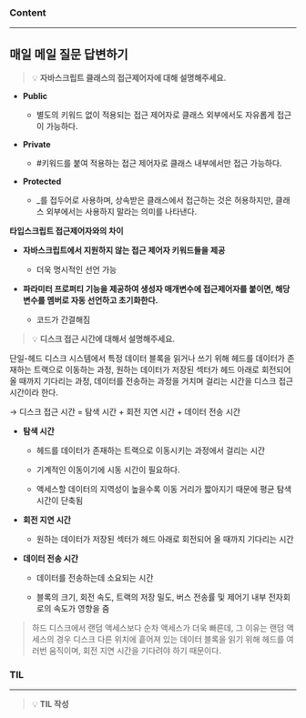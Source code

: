 
### Content

---

## 매일 메일 질문 답변하기

> 💡 ****자바스크립트 클래스의 접근제어자에 대해 설명해주세요.****

- **Public**
  - 별도의 키워드 없이 적용되는 접근 제어자로 클래스 외부에서도 자유롭게 접근이 가능하다.


- **Private**
  - #키워드를 붙여 적용하는 접근 제어자로 클래스 내부에서만 접근 가능하다.


- **Protected**
  - _를 접두어로 사용하며, 상속받은 클래스에서 접근하는 것은 허용하지만, 클래스 외부에서는 사용하지 말라는 의미를 나타낸다.



**타입스크립트 접근제어자와의 차이**

- **자바스크립트에서 지원하지 않는 접근 제어자 키워드들을 제공**
  - 더욱 명시적인 선언 가능


- **파라미터 프로퍼티 기능을 제공하여 생성자 매개변수에 접근제어자를 붙이면, 해당 변수를 멤버로 자동 선언하고 초기화한다.**
  - 코드가 간결해짐



> 💡 ****디스크 접근 시간에 대해서 설명해주세요.****

단일-헤드 디스크 시스템에서 특정 데이터 블록을 읽거나 쓰기 위해 헤드를 데이터가 존재하는 트랙으로 이동하는 과정, 원하는 데이터가 저장된 섹터가 헤드 아래로 회전되어 올 때까지 기다리는 과정, 데이터를 전송하는 과정을 거치며 걸리는 시간을 디스크 접근 시간이라 한다.

→ 디스크 접근 시간 = 탐색 시간 + 회전 지연 시간 + 데이터 전송 시간


- **탐색 시간**
  - 헤드를 데이터가 존재하는 트랙으로 이동시키는 과정에서 걸리는 시간

  - 기계적인 이동이기에 시동 시간이 필요하다.

  - 액세스할 데이터의 지역성이 높을수록 이동 거리가 짧아지기 때문에 평균 탐색 시간이 단축됨


- **회전 지연 시간**
  - 원하는 데이터가 저장된 섹터가 헤드 아래로 회전되어 올 때까지 기다리는 시간


- **데이터 전송 시간**
  - 데이터를 전송하는데 소요되는 시간

  - 블록의 크기, 회전 속도, 트랙의 저장 밀도, 버스 전송률 및 제어기 내부 전자회로의 속도가 영향을 줌



> 하드 디스크에서 랜덤 액세스보다 순차 액세스가 더욱 빠른데, 그 이유는 랜덤 액세스의 경우 디스크 다른 위치에 흩어져 있는 데이터 블록을 읽기 위해 헤드를 여러번 움직이며, 회전 지연 시간을 기다려야 하기 때문이다.



### **TIL**

---


> 💡 **TIL 작성**


